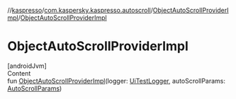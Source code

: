 //[kaspresso](../../index.md)/[com.kaspersky.kaspresso.autoscroll](../index.md)/[ObjectAutoScrollProviderImpl](index.md)/[ObjectAutoScrollProviderImpl](-object-auto-scroll-provider-impl.md)



# ObjectAutoScrollProviderImpl  
[androidJvm]  
Content  
fun [ObjectAutoScrollProviderImpl](-object-auto-scroll-provider-impl.md)(logger: [UiTestLogger](../../com.kaspersky.kaspresso.logger/-ui-test-logger/index.md), autoScrollParams: [AutoScrollParams](../../com.kaspersky.kaspresso.params/-auto-scroll-params/index.md))  



